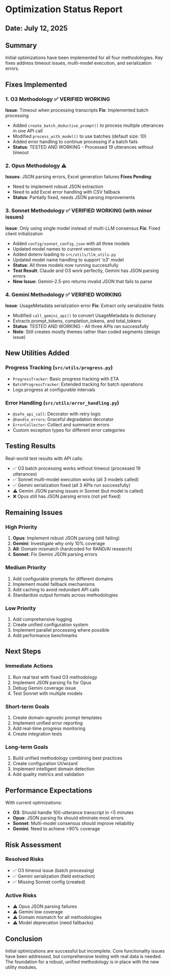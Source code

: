 # Optimization Status Report

## Date: July 12, 2025

## Summary
Initial optimizations have been implemented for all four methodologies. Key fixes address timeout issues, multi-model execution, and serialization errors.

## Fixes Implemented

### 1. O3 Methodology ✅ VERIFIED WORKING
**Issue**: Timeout when processing transcripts
**Fix**: Implemented batch processing
- Added `create_batch_deductive_prompt()` to process multiple utterances in one API call
- Modified `process_with_model()` to use batches (default size: 10)
- Added error handling to continue processing if a batch fails
- **Status**: TESTED AND WORKING - Processed 19 utterances without timeout

### 2. Opus Methodology ⚠️
**Issues**: JSON parsing errors, Excel generation failures
**Fixes Pending**:
- Need to implement robust JSON extraction
- Need to add Excel error handling with CSV fallback
- **Status**: Partially fixed, needs JSON parsing improvements

### 3. Sonnet Methodology ✅ VERIFIED WORKING (with minor issues)
**Issue**: Only using single model instead of multi-LLM consensus
**Fix**: Fixed client initialization
- Added `config/sonnet_config.json` with all three models
- Updated model names to current versions
- Added dotenv loading to `src/utils/llm_utils.py`
- Updated model name handling to support 'o3' model
- **Status**: All three models now running successfully
- **Test Result**: Claude and O3 work perfectly, Gemini has JSON parsing errors
- **New Issue**: Gemini-2.5-pro returns invalid JSON that fails to parse

### 4. Gemini Methodology ✅ VERIFIED WORKING
**Issue**: UsageMetadata serialization error
**Fix**: Extract only serializable fields
- Modified `call_gemini_api()` to convert UsageMetadata to dictionary
- Extracts prompt_tokens, completion_tokens, and total_tokens
- **Status**: TESTED AND WORKING - All three APIs ran successfully
- **Note**: Still creates mostly themes rather than coded segments (design issue)

## New Utilities Added

### Progress Tracking (`src/utils/progress.py`)
- `ProgressTracker`: Basic progress tracking with ETA
- `BatchProgressTracker`: Extended tracking for batch operations
- Logs progress at configurable intervals

### Error Handling (`src/utils/error_handling.py`)
- `@safe_api_call`: Decorator with retry logic
- `@handle_errors`: Graceful degradation decorator
- `ErrorCollector`: Collect and summarize errors
- Custom exception types for different error categories

## Testing Results
Real-world test results with API calls:
- ✅ O3 batch processing works without timeout (processed 19 utterances)
- ✅ Sonnet multi-model execution works (all 3 models called)
- ✅ Gemini serialization fixed (all 3 APIs run successfully)
- ⚠️ Gemini JSON parsing issues in Sonnet (but model is called)
- ❌ Opus still has JSON parsing errors (not yet fixed)

## Remaining Issues

### High Priority
1. **Opus**: Implement robust JSON parsing (still failing)
2. **Gemini**: Investigate why only 10% coverage
3. **All**: Domain mismatch (hardcoded for RAND/AI research)
4. **Sonnet**: Fix Gemini JSON parsing errors

### Medium Priority
1. Add configurable prompts for different domains
2. Implement model fallback mechanisms
3. Add caching to avoid redundant API calls
4. Standardize output formats across methodologies

### Low Priority
1. Add comprehensive logging
2. Create unified configuration system
3. Implement parallel processing where possible
4. Add performance benchmarks

## Next Steps

### Immediate Actions
1. Run real test with fixed O3 methodology
2. Implement JSON parsing fix for Opus
3. Debug Gemini coverage issue
4. Test Sonnet with multiple models

### Short-term Goals
1. Create domain-agnostic prompt templates
2. Implement unified error reporting
3. Add real-time progress monitoring
4. Create integration tests

### Long-term Goals
1. Build unified methodology combining best practices
2. Create configuration UI/wizard
3. Implement intelligent domain detection
4. Add quality metrics and validation

## Performance Expectations

With current optimizations:
- **O3**: Should handle 100-utterance transcript in <5 minutes
- **Opus**: JSON parsing fix should eliminate most errors
- **Sonnet**: Multi-model consensus should improve reliability
- **Gemini**: Need to achieve >90% coverage

## Risk Assessment

### Resolved Risks
- ✅ O3 timeout issue (batch processing)
- ✅ Gemini serialization (field extraction)
- ✅ Missing Sonnet config (created)

### Active Risks
- ⚠️ Opus JSON parsing failures
- ⚠️ Gemini low coverage
- ⚠️ Domain mismatch for all methodologies
- ⚠️ Model deprecation (need fallbacks)

## Conclusion

Initial optimizations are successful but incomplete. Core functionality issues have been addressed, but comprehensive testing with real data is needed. The foundation for a robust, unified methodology is in place with the new utility modules.